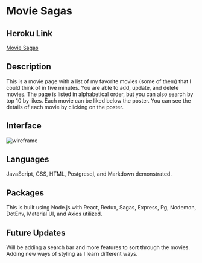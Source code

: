 # Movie Sagas

## Heroku Link

[Movie Sagas](https://movie-sagas-1.herokuapp.com/#/)

## Description

This is a movie page with a list of my favorite movies (some of them) that I could think of in five minutes. You are able to add, update, and delete movies. The page is listed in alphabetical order, but you can also search by top 10 by likes. Each movie can be liked below the poster. You can see the details of each movie by clicking on the poster.

## Interface

![wireframe](wireframes/wireframe.gif)

## Languages

JavaScript, CSS, HTML, Postgresql, and Markdown demonstrated.

## Packages

This is built using Node.js with React, Redux, Sagas, Express, Pg, Nodemon, DotEnv, Material UI, and Axios utilized.

## Future Updates

Will be adding a search bar and more features to sort through the movies. Adding new ways of styling as I learn different ways.
